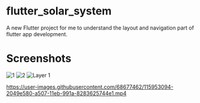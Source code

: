 


# flutter_solar_system

A new Flutter project for me to understand the layout and navigation part of flutter app development.

# Screenshots

![1](https://user-images.githubusercontent.com/68677462/115338036-b2788380-a1bf-11eb-8acd-0208bdd0803d.png)
![2](https://user-images.githubusercontent.com/68677462/115338039-b3a9b080-a1bf-11eb-8d71-139eee7b2e75.png)
![Layer 1](https://user-images.githubusercontent.com/68677462/115338042-b4424700-a1bf-11eb-8349-94ed9bcf0ab8.png)

https://user-images.githubusercontent.com/68677462/115953094-2049e580-a507-11eb-991a-8283625744e1.mp4


